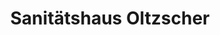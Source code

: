 ---
title: "Sanitätshaus Oltzscher"
url: /oelsnitz-erzgeb/sanitaetshaus-oltzscher/
shop: Sanitätshaus
---